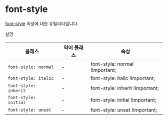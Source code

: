 # font-style

[font-style](https://developer.mozilla.org/en-US/docs/Web/CSS/font-style) 속성에 대한 유틸리티입니다.

설명

<table>
  <thead>
    <tr>
      <th scope="col">클래스</th>
      <th scope="col">약어 클래스</th>
      <th scope="col">속성</th>
    </tr>
  </thead>
  <tbody>
  <!-- font-style: normal -->
<tr>
  <td><code>font-style: normal</code></td>
  <td class="blank">-</td>
  <td><span class="code">font-style: normal !important;</span></td>
</tr>

<!-- font-style: italic -->
<tr>
  <td><code>font-style: italic</code></td>
  <td class="blank">-</td>
  <td><span class="code">font-style: italic !important;</span></td>
</tr>

<!-- font-style: inherit -->
<tr>
  <td><code>font-style: inherit</code></td>
  <td class="blank">-</td>
  <td><span class="code">font-style: inherit !important;</span></td>
</tr>

<!-- font-style: initial -->
<tr>
  <td><code>font-style: initial</code></td>
  <td class="blank">-</td>
  <td><span class="code">font-style: initial !important;</span></td>
</tr>

<!-- font-style: unset -->
<tr>
  <td><code>font-style: unset</code></td>
  <td class="blank">-</td>
  <td><span class="code">font-style: unset !important;</span></td>
</tr>

  </tbody>

</table>
